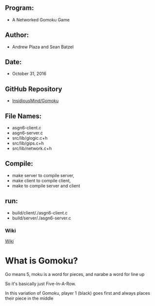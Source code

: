 ## Program: 
 - A Networked Gomoku Game

## Author:
  - Andrew Plaza and Sean Batzel

## Date:
 - October 31, 2016

## GitHub Repository
 - [InsidiousMind/Gomoku](https://github.com/InsidiousMind/Gomoku)

## File Names:
 - asgn6-client.c
 - asgn6-server.c
 - src/lib/glogic.c+h
 - src/lib/gips.c+h
 - src/lib/network.c+h

## Compile:
 - make server to compile server,
 - make client to compile client,
 - make to compile server and client

## run:
 - build/client/./asgn6-client.c
 - build/server/./asgn6-server.c


### Wiki
[Wiki](https://github.com/InsidiousMind/Gomoku/wiki)

# What is Gomoku?

Go means 5, moku is a word for pieces, and narabe a word for line up

So it's basically just Five-In-A-Row.

In this variation of Gomoku, player 1 (black) goes first and always places their piece in the middle
